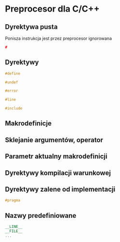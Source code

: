 # Preprocesor dla C/C++

## Dyrektywa pusta

Ponisza instrukcja jest przez preprocesor ignorowana

```cpp
#
```

## Dyrektywy

```cpp
#define
```

```cpp
#undef
```

```cpp
#error
```

```cpp
#line
```

```cpp
#include
```

## Makrodefinicje

## Sklejanie argumentów, operator ##

## Parametr aktualny makrodefinicji

## Dyrektywy kompilacji warunkowej

## Dyrektywy zalene od implementacji

```cpp
#pragma 
```

## Nazwy predefiniowane

```cpp
__LINE__
__FILE__
...
```





 


